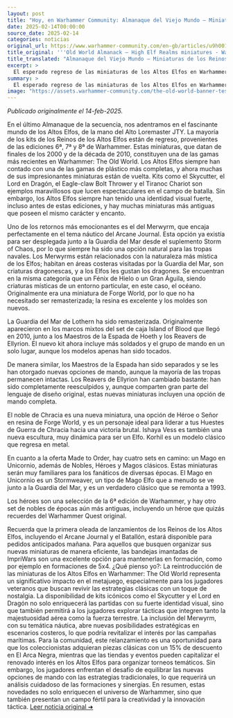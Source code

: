 ```yaml
---
layout: post
title: "Hoy, en Warhammer Community: Almanaque del Viejo Mundo – Miniaturas de los Reinos de los Altos Elfos - Comunidad Warhammer"
date: 2025-02-14T00:00:00
source_date: 2025-02-14
categories: noticias
original_url: https://www.warhammer-community.com/en-gb/articles/u9h0019a/old-world-almanack-high-elf-realms-miniatures/
title_original: '''Old World Almanack – High Elf Realms miniatures - Warhammer Community'''
title_translated: "Almanaque del Viejo Mundo – Miniaturas de los Reinos de los Altos Elfos - Comunidad Warhammer"
excerpt: >
  El esperado regreso de las miniaturas de los Altos Elfos en Warhammer: The Old World está aquí, y promete deleitar tanto a veteranos como a nuevos jugadores. Con kits icónicos de las ediciones 6ª, 7ª y 8ª, como el Lord en Dragón y el Carro de Tiranoc, esta colección ofrece una rica variedad de opciones para personalizar tus ejércitos. Además, la inclusión del Merwyrm y la remasterización de la Guardia del Mar de Lothern aportan un toque místico y renovado. No te pierdas la oportunidad de explorar estas fascinantes miniaturas que capturan la esencia mágica de los Altos Elfos. ¡Prepárate para sumergirte en el mundo de fantasía de Warhammer con estas impresionantes figuras!
summary: >
  El esperado regreso de las miniaturas de los Altos Elfos en Warhammer: The Old World está aquí, y promete deleitar tanto a veteranos como a nuevos jugadores. Con kits icónicos de las ediciones 6ª, 7ª y 8ª, como el Lord en Dragón y el Carro de Tiranoc, esta colección ofrece una rica variedad de opciones para personalizar tus ejércitos. Además, la inclusión del Merwyrm y la remasterización de la Guardia del Mar de Lothern aportan un toque místico y renovado. No te pierdas la oportunidad de explorar estas fascinantes miniaturas que capturan la esencia mágica de los Altos Elfos. ¡Prepárate para sumergirte en el mundo de fantasía de Warhammer con estas impresionantes figuras!
image: "https://assets.warhammer-community.com/the-old-world-banner-test.jpg"
---
```


*Publicado originalmente el 14-feb-2025.*

En el último Almanaque de la secuencia, nos adentramos en el fascinante mundo de los Altos Elfos, de la mano del Alto Loremaster JTY. La mayoría de los kits de los Reinos de los Altos Elfos están de regreso, provenientes de las ediciones 6ª, 7ª y 8ª de Warhammer. Estas miniaturas, que datan de finales de los 2000 y de la década de 2010, constituyen una de las gamas más recientes en Warhammer: The Old World. Los Altos Elfos siempre han contado con una de las gamas de plástico más completas, y ahora muchas de sus impresionantes miniaturas están de vuelta. Kits como el Skycutter, el Lord en Dragón, el Eagle-claw Bolt Thrower y el Tiranoc Chariot son ejemplos maravillosos que lucen espectaculares en el campo de batalla. Sin embargo, los Altos Elfos siempre han tenido una identidad visual fuerte, incluso antes de estas ediciones, y hay muchas miniaturas más antiguas que poseen el mismo carácter y encanto.

Uno de los retornos más emocionantes es el del Merwyrm, que encaja perfectamente en el tema náutico del Arcane Journal. Esta opción ya existía para ser desplegada junto a la Guardia del Mar desde el suplemento Storm of Chaos, por lo que siempre ha sido una opción natural para las tropas navales. Los Merwyrms están relacionados con la naturaleza más mística de los Elfos; habitan en áreas costeras visitadas por la Guardia del Mar, son criaturas dragonescas, y a los Elfos les gustan los dragones. Se encuentran en la misma categoría que un Fénix de Hielo o un Gran Águila, siendo criaturas místicas de un entorno particular, en este caso, el océano. Originalmente era una miniatura de Forge World, por lo que no ha necesitado ser remasterizada; la resina es excelente y los moldes son nuevos.

La Guardia del Mar de Lothern ha sido remasterizada. Originalmente aparecieron en los marcos mixtos del set de caja Island of Blood que llegó en 2010, junto a los Maestros de la Espada de Hoeth y los Reavers de Ellyrion. El nuevo kit ahora incluye más soldados y el grupo de mando en un solo lugar, aunque los modelos apenas han sido tocados.

De manera similar, los Maestros de la Espada han sido separados y se les han otorgado nuevas opciones de mando, aunque la mayoría de las tropas permanecen intactas. Los Reavers de Ellyrion han cambiado bastante: han sido completamente reesculpidos y, aunque comparten gran parte del lenguaje de diseño original, estas nuevas miniaturas incluyen una opción de mando completa.

El noble de Chracia es una nueva miniatura, una opción de Héroe o Señor en resina de Forge World, y es un personaje ideal para liderar a tus Huestes de Guerra de Chracia hacia una victoria brutal. Ishaya Vess es también una nueva escultura, muy dinámica para ser un Elfo. Korhil es un modelo clásico que regresa en metal.

En cuanto a la oferta Made to Order, hay cuatro sets en camino: un Mago en Unicornio, además de Nobles, Héroes y Magos clásicos. Estas miniaturas serán muy familiares para los fanáticos de diversas épocas. El Mago en Unicornio es un Stormweaver, un tipo de Mago Elfo que a menudo se ve junto a la Guardia del Mar, y es un verdadero clásico que se remonta a 1993.

Los héroes son una selección de la 6ª edición de Warhammer, y hay otro set de nobles de épocas aún más antiguas, incluyendo un héroe que quizás recuerdes del Warhammer Quest original.

Recuerda que la primera oleada de lanzamientos de los Reinos de los Altos Elfos, incluyendo el Arcane Journal y el Batallón, estará disponible para pedidos anticipados mañana. Para aquellos que busquen organizar sus nuevas miniaturas de manera eficiente, las bandejas imantadas de ImpriWars son una excelente opción para mantenerlas en formación, como por ejemplo en formaciones de 5x4.
¿Qué pienso yo?: La reintroducción de las miniaturas de los Altos Elfos en Warhammer: The Old World representa un significativo impacto en el metajuego, especialmente para los jugadores veteranos que buscan revivir las estrategias clásicas con un toque de nostalgia. La disponibilidad de kits icónicos como el Skycutter y el Lord en Dragón no solo enriquecerá las partidas con su fuerte identidad visual, sino que también permitirá a los jugadores explorar tácticas que integren tanto la majestuosidad aérea como la fuerza terrestre. La inclusión del Merwyrm, con su temática náutica, abre nuevas posibilidades estratégicas en escenarios costeros, lo que podría revitalizar el interés por las campañas marítimas. Para la comunidad, este relanzamiento es una oportunidad para que los coleccionistas adquieran piezas clásicas con un 15% de descuento en El Arca Negra, mientras que las tiendas y eventos pueden capitalizar el renovado interés en los Altos Elfos para organizar torneos temáticos. Sin embargo, los jugadores enfrentan el desafío de equilibrar las nuevas opciones de mando con las estrategias tradicionales, lo que requerirá un análisis cuidadoso de las formaciones y sinergias. En resumen, estas novedades no solo enriquecen el universo de Warhammer, sino que también presentan un campo fértil para la creatividad y la innovación táctica.
[Leer noticia original ➜](https://www.warhammer-community.com/en-gb/articles/u9h0019a/old-world-almanack-high-elf-realms-miniatures/)
